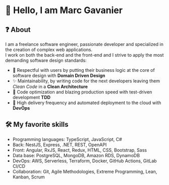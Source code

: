 # 👋 Hello, I am Marc Gavanier

## ❓ About

I am a freelance software engineer, passionate developer and specialized in the creation of complex web applications.  
I work on both the back-end and the front-end and I strive to apply the most demanding software design standards:

- 👤 Respectful with users by putting their business logic at the core of software design with **Domain Driven Design**
- ✨ Maintainability, by writing code for the next developers leaving them *Clean Code* in a **Clean Architecture**
- 🚀 Code optimization and blazing production speed with test-driven development **TDD**
- 🎉 High delivery frequency and automated deployment to the cloud with **DevOps**

## 🛠️ My favorite skills

- Programming languages: TypeScript, JavaScript, C#
- Back: NestJS, Express, .NET, REST, OpenAPI
- Front: Angular, RxJS, React, Redux, HTML, CSS, Bootstrap, Sass
- Data base: PostgreSQL, MongoDB, Amazon RDS, DynamoDB
- DevOps: AWS, Serverless, Terraform, Docker, GitHub Actions, GitLab CI/CD
- Collaboration: Git, Agile Methodologies, Extreme Programming, Lean, Kanban, Scrum



<!--
**marc-gavanier/marc-gavanier** is a ✨ _special_ ✨ repository because its `README.md` (this file) appears on your GitHub profile.

Here are some ideas to get you started:

- 🔭 I’m currently working on ...
- 🌱 I’m currently learning ...
- 👯 I’m looking to collaborate on ...
- 💬 Ask me about ...
- 📫 How to reach me: ...
- ⚡ Fun fact: ...
-->

